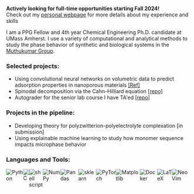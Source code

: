 **Actively looking for full-time opportunities starting Fall 2024!**\
Check out my [personal webpage](https://samuelhoover.github.io) for more details about my experience and skills

I am a PPG Fellow and 4th year Chemical Engineering Ph.D. candidate at UMass Amherst. I use a variety of computational and analytical methods to study the phase behavior of synthetic and biological systems in the [Muthukumar Group](http://theory.pse.umass.edu).

### Selected projects:
- Using convolutional neural networks on volumetric data to predict adsorption properties in nanoporous materials [[Ref]](https://pubs.rsc.org/en/content/articlelanding/2023/ta/d3ta01911j)
- Spinodal decomposition via the Cahn-Hilliard equation [[repo]](https://github.com/samuelhoover/spinodal-decomposition/tree/master)
- Autograder for the senior lab course I have TA'ed [[repo]](https://github.com/samuelhoover/ChE-401-402-peer-critiques-anonymizer)

### Projects in the pipeline:
- Developing theory for polyzwitterion-polyelectrolyte complexation [in submission]
- Using explainable machine learning to study how monomer sequence impacts microphase behavior

### Languages and Tools:

<div style="display: flex;">
<img alt="Python" src="https://img.shields.io/badge/-Python-ffbc03?&logo=Python&style=for-the-badge">
<img alt="C" src="https://img.shields.io/badge/C-00599C?style=for-the-badge&logo=c&logoColor=white">
<img alt="shell script" src="https://img.shields.io/badge/shell_script-%23121011.svg?style=for-the-badge&logo=gnu-bash&logoColor=white">
<img alt="NumPy" src="https://img.shields.io/badge/numpy-%23013243.svg?&style=for-the-badge&logo=numpy&logoColor=white">
<img alt="Pandas" src="https://img.shields.io/badge/pandas-%23150458.svg?style=for-the-badge&logo=pandas&logoColor=white">
<img alt="sklearn" src="https://img.shields.io/badge/scikit_learn-F7931E?style=for-the-badge&logo=scikit-learn&logoColor=white">
<img alt="PyTorch" src="https://img.shields.io/badge/PyTorch-%23EE4C2C.svg?&style=for-the-badge&logo=PyTorch&logoColor=white">
<img alt="Matplotlib" src="https://img.shields.io/badge/Matplotlib-%23eeeeee.svg?style=for-the-badge&logo=Matplotlib&logoColor=blue">
<img alt="Docker" src="https://img.shields.io/badge/-Docker-46a2f1?&style=for-the-badge&logo=docker&logoColor=white">
<img alt="LaTeX" src="https://img.shields.io/badge/latex-%23008080.svg?style=for-the-badge&logo=latex&logoColor=white">
<img alt="NeoVim" src="https://img.shields.io/badge/NeoVim-%2357A143.svg?&style=for-the-badge&logo=neovim&logoColor=white">
</div>
